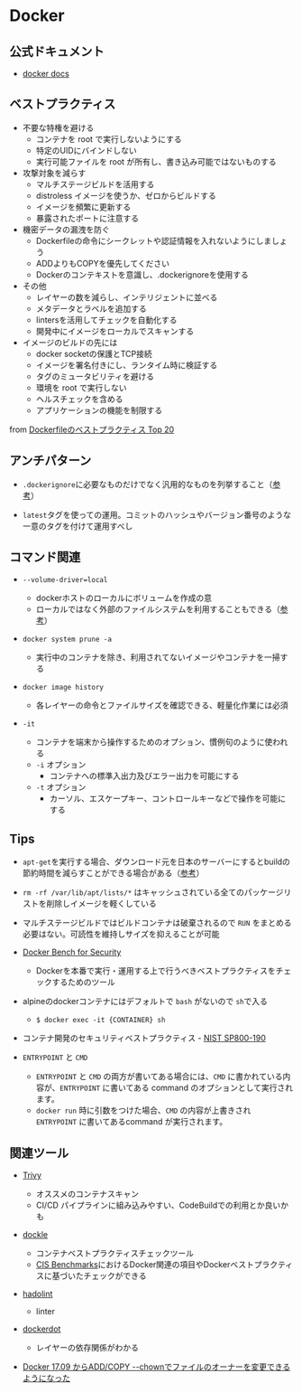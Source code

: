 # Docker
## 公式ドキュメント
- [docker docs](https://matsuand.github.io/docs.docker.jp.onthefly/)

## ベストプラクティス
- 不要な特権を避ける
  - コンテナを root で実行しないようにする
  - 特定のUIDにバインドしない
  - 実行可能ファイルを root が所有し、書き込み可能ではないものする
- 攻撃対象を減らす
  - マルチステージビルドを活用する
  - distroless イメージを使うか、ゼロからビルドする
  - イメージを頻繁に更新する
  - 暴露されたポートに注意する
- 機密データの漏洩を防ぐ
  - Dockerfileの命令にシークレットや認証情報を入れないようにしましょう
  - ADDよりもCOPYを優先してください
  - Dockerのコンテキストを意識し、.dockerignoreを使用する
- その他
  - レイヤーの数を減らし、インテリジェントに並べる
  - メタデータとラベルを追加する
  - lintersを活用してチェックを自動化する
  - 開発中にイメージをローカルでスキャンする
- イメージのビルドの先には
  - docker socketの保護とTCP接続
  - イメージを署名付きにし、ランタイム時に検証する
  - タグのミュータビリティを避ける
  - 環境を root で実行しない
  - ヘルスチェックを含める
  - アプリケーションの機能を制限する

from  [Dockerfileのベストプラクティス Top 20](https://sysdig.jp/blog/dockerfile-best-practices/)
## アンチパターン
- `.dockerignore`に必要なものだけでなく汎用的なものを列挙すること（[参考](https://qiita.com/munisystem/items/b0f08b28e8cc26132212#%E3%82%A2%E3%83%B3%E3%83%81%E3%83%91%E3%82%BF%E3%83%BC%E3%83%B3)）

- `latest`タグを使っての運用。コミットのハッシュやバージョン番号のような一意のタグを付けて運用すべし

## コマンド関連
- `--volume-driver=local`
  - dockerホストのローカルにボリュームを作成の意
  - ローカルではなく外部のファイルシステムを利用することもできる（[参考](https://docs.docker.com/engine/extend/legacy_plugins/#volume-plugins)）

- `docker system prune -a`
  - 実行中のコンテナを除き、利用されてないイメージやコンテナを一掃する

- `docker image history`
  - 各レイヤーの命令とファイルサイズを確認できる、軽量化作業には必須

- `-it`
  - コンテナを端末から操作するためのオプション、慣例句のように使われる
  - `-i` オプション
    - コンテナへの標準入出力及びエラー出力を可能にする
  - `-t` オプション
    - カーソル、エスケープキー、コントロールキーなどで操作を可能にする

## Tips
- `apt-get`を実行する場合、ダウンロード元を日本のサーバーにするとbuildの節約時間を減らすことができる場合がある（[参考](https://genzouw.com/entry/2019/09/04/085135/1718/)）

- `rm -rf /var/lib/apt/lists/*` はキャッシュされている全てのパッケージリストを削除しイメージを軽くしている

- マルチステージビルドではビルドコンテナは破棄されるので `RUN` をまとめる必要はない。可読性を維持しサイズを抑えることが可能

- [Docker Bench for Security](https://github.com/docker/docker-bench-security)
  - Dockerを本番で実行・運用する上で行うべきベストプラクティスをチェックするためのツール

- alpineのdockerコンテナにはデフォルトで `bash` がないので `sh`で入る
  - ```
    $ docker exec -it {CONTAINER} sh
    ```

- コンテナ開発のセキュリティベストプラクティス - [NIST SP800-190](https://www.ipa.go.jp/files/000085279.pdf)

- `ENTRYPOINT` と `CMD`
  - `ENTRYPOINT` と `CMD` の両方が書いてある場合には、`CMD` に書かれている内容が、`ENTRYPOINT` に書いてある command のオプションとして実行されます。
  - `docker run` 時に引数をつけた場合、`CMD` の内容が上書きされ `ENTRYPOINT` に書いてあるcommand が実行されます。

## 関連ツール
- [Trivy](https://github.com/aquasecurity/trivy)
  - オススメのコンテナスキャン
  - CI/CD パイプラインに組み込みやすい、CodeBuildでの利用とか良いかも

- [dockle](https://github.com/goodwithtech/dockle)
  - コンテナベストプラクティスチェックツール
  - [CIS Benchmarks](https://www.nri-secure.co.jp/glossary/cis-benchmarks)におけるDocker関連の項目やDockerベストプラクティスに基づいたチェックができる

- [hadolint](https://github.com/hadolint/hadolint)
  - linter 
  
- [dockerdot](https://github.com/po3rin/dockerdot)
  - レイヤーの依存関係がわかる 

- [Docker 17.09 からADD/COPY --chownでファイルのオーナーを変更できるようになった](https://qiita.com/minamijoyo/items/c599e81f8803e690f3e1)

